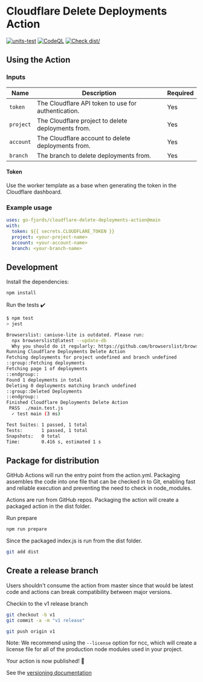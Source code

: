 # Cloudflare Delete Deployments Action

[![units-test](https://github.com/go-fjords/cloudflare-delete-deployments-action/actions/workflows/test.yml/badge.svg)](https://github.com/go-fjords/cloudflare-delete-deployments-action/actions/workflows/test.yml)
[![CodeQL](https://github.com/go-fjords/cloudflare-delete-deployments-action/actions/workflows/codeql-analysis.yml/badge.svg)](https://github.com/go-fjords/cloudflare-delete-deployments-action/actions/workflows/codeql-analysis.yml)
[![Check dist/](https://github.com/go-fjords/cloudflare-delete-deployments-action/actions/workflows/check-dist.yml/badge.svg)](https://github.com/go-fjords/cloudflare-delete-deployments-action/actions/workflows/check-dist.yml)

## Using the Action

### Inputs

| Name | Description | Required |
| --- | --- | --- |
| `token` | The Cloudflare API token to use for authentication. | Yes |
| `project` | The Cloudflare project to delete deployments from. | Yes |
| `account` | The Cloudflare account to delete deployments from. | Yes |
| `branch` | The branch to delete deployments from. | Yes |
#### Token

Use the worker template as a base when generating the token in the Cloudflare dashboard.

### Example usage

```yaml
uses: go-fjords/cloudflare-delete-deployments-action@main
with:
  token: ${{ secrets.CLOUDFLARE_TOKEN }}
  project: <your-project-name>
  account: <your-account-name>
  branch: <your-branch-name>
```

## Development

Install the dependencies:

```bash
npm install
```

Run the tests :heavy_check_mark:

```bash
$ npm test
> jest

Browserslist: caniuse-lite is outdated. Please run:
  npx browserslist@latest --update-db
  Why you should do it regularly: https://github.com/browserslist/browserslist#browsers-data-updating
Running Cloudflare Deployments Delete Action
Fetching deployments for project undefined and branch undefined
::group::Fetching deployments
Fetching page 1 of deployments
::endgroup::
Found 1 deployments in total
Deleting 0 deployments matching branch undefined
::group::Deleted Deployments
::endgroup::
Finished Cloudflare Deployments Delete Action
 PASS  ./main.test.js
  ✓ test main (3 ms)

Test Suites: 1 passed, 1 total
Tests:       1 passed, 1 total
Snapshots:   0 total
Time:        0.416 s, estimated 1 s
```

## Package for distribution

GitHub Actions will run the entry point from the action.yml.
Packaging assembles the code into one file that can be checked in to Git, enabling fast and reliable execution and preventing the need to check in node_modules.

Actions are run from GitHub repos.
Packaging the action will create a packaged action in the dist folder.

Run prepare

```bash
npm run prepare
```

Since the packaged index.js is run from the dist folder.

```bash
git add dist
```

## Create a release branch

Users shouldn't consume the action from master since that would be latest code and actions can break compatibility between major versions.

Checkin to the v1 release branch

```bash
git checkout -b v1
git commit -a -m "v1 release"
```

```bash
git push origin v1
```

Note: We recommend using the `--license` option for ncc, which will create a license file for all of the production node modules used in your project.

Your action is now published! :rocket:

See the [versioning documentation](https://github.com/actions/toolkit/blob/master/docs/action-versioning.md)